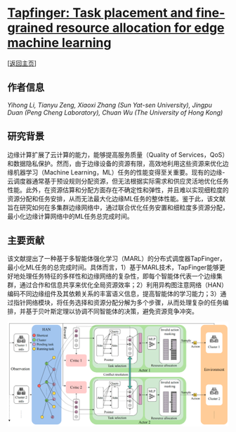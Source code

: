 # [Tapfinger: Task placement and fine-grained resource allocation for edge machine learning](https://doi.org/10.1109/INFOCOM53939.2023.10229031)

\[[返回主页](../../README.md#2023)\]

## 作者信息
*Yihong Li, Tianyu Zeng, Xiaoxi Zhang (Sun Yat-sen University), Jingpu Duan (Peng Cheng Laboratory), Chuan Wu (The University of Hong Kong)*

## 研究背景
边缘计算扩展了云计算的能力，能够提高服务质量（Quality of Services，QoS）和数据隐私保护。然而，由于边缘设备的资源有限，高效地利用这些资源来优化边缘机器学习（Machine Learning，ML）任务的性能变得至关重要。现有的边缘-云调度器通常基于预设规则分配资源，但无法根据实际需求和供应灵活地优化任务性能。此外，在资源估算和分配方面存在不确定性和弹性，并且难以实现细粒度的资源分配和任务安排，从而无法最大化边缘ML任务的整体性能。鉴于此，该文献旨在研究如何在多集群边缘网络中，通过联合优化任务安置和细粒度多资源分配，最小化边缘计算网络中的ML任务总完成时间。

## 主要贡献
该文献提出了一种基于多智能体强化学习（MARL）的分布式调度器TapFinger，最小化ML任务的总完成时间。具体而言，1）基于MARL技术，TapFinger能够更好地处理任务特征的多样性和边缘网络的复杂性，即每个智能体代表一个边缘集群，通过合作和信息共享来优化全局资源效率；2）利用异构图注意网络（HAN）编码不同边缘组件及其依赖关系的丰富语义信息，提高智能体的学习能力；3）通过指针网络模块，将任务选择和资源分配分解为多个步骤，从而处理复杂的任务编排，并基于贝叶斯定理以协调不同智能体的决策，避免资源竞争冲突。

![](../../figs/infocom23-tapfinger.png)